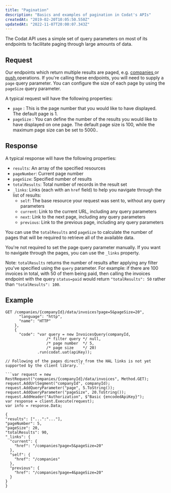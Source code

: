 ```yaml
---
title: "Pagination"
description: "Basics and examples of pagination in Codat's APIs"
createdAt: "2019-02-20T10:05:50.550Z"
updatedAt: "2022-11-07T20:00:07.343Z"
---
```


The Codat API uses a simple set of query parameters on most of its endpoints to facilitate paging through large amounts of data.

## Request

Our endpoints which return multiple results are paged, e.g. [companies ](/codat-api#/operations/get-companies-companyId) or [push ](/codat-api#/operations/get-companies-companyId-push) operations. If you're calling these endpoints, you will need to supply a `page` query parameter. You can configure the size of each page by using the `pageSize` query parameter.

A typical request will have the following properties:

- `page` : This is the page number that you would like to have displayed. The default page is 1.
- `pageSize` : You can define the number of the results you would like to have displayed on one page. The default page size is 100, while the maximum page size can be set to 5000..

## Response

A typical response will have the following properties:

- `results`: An array of the specified resources
- `pageNumber`: Current page number
- `pageSize`: Specified number of results
- `totalResults`: Total number of records in the result set
- `_links`: Links (each with an `href` field) to help you navigate through the list of results:
  - `self`: The base resource your request was sent to, without any query parameters
  - `current`: Link to the current URL, including any query parameters
  - `next`: Link to the next page, including any query parameters
  - `previous`: Link to the previous page, including any query parameters

You can use the `totalResults` and `pageSize` to calculate the number of pages that will be required to retrieve all of the available data.

You're not required to set the page query parameter manually. If you want to navigate through the pages, you can use the `_links` property.

Note: `totalResults` returns the number of results after applying any filter you've specified using the `query` parameter. For example: if there are 100 invoices in total, with 50 of them being paid, then calling the invoices endpoint with the query `status=paid` would return `"totalResults": 50` rather than `"totalResults": 100`.

## Example

````
GET /companies/{companyId}/data/invoices?page=5&pageSize=20",
      "language": "http",
      "name": "HTTP"
    },
    {
      "code": "var query = new InvoicesQuery(companyId,
                  /* filter query */ null,
                  /* page number  */ 5,
                  /* page size    */ 20)
              .run(codat.uat(apiKey));

// Following of the pages directly from the HAL links is not yet supported by the client library.```

```var request = new RestRequest("companies/{companyId}/data/invoices", Method.GET);
request.AddUrlSegment("companyId", companyId);
request.AddQueryParameter("page", 5.ToString());
request.AddQueryParameter("pageSize", 20.ToString());
request.AddHeader("Authorization", $"Basic {encodedApiKey}");
var response = client.Execute(request);
var info = response.Data;
````

```
{
"results": ["...":"..."],
"pageNumber": 5,
"pageSize": 20,
"totalResults": 90,
"_links": {
  "current": {
    "href": "/companies?page=5&pageSize=20"
  },
  "self": {
    "href": "/companies"
  },
  "previous": {
    "href": "/companies?page=4&pageSize=20"
  }
}
}
```
